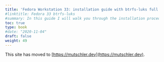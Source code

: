 ```yaml
---
title: 'Fedora Workstation 33: installation guide with btrfs-luks full disk encryption (optionally including /boot) and auto snapshots with Timeshift'
#linktitle: Fedora 33 btrfs-luks
#summary: In this guide I will walk you through the installation procedure to get a Fedora workstation 33 system with a luks-encrypted partition for the root filesystem (optionally including /boot) formatted with btrfs that contains (renamed) subvolumes @ and @home for / and /home, respectively. I will show how to optimize the btrfs mount options and, in case /boot is on the encrypted partition, how to add a key-file to type the luks passphrase only once for GRUB. This layout enables one to use Timeshift which will regularly take snapshots of the system. Moreover, using grub-btrfs all snapshots can be accessed and booted into from the GRUB menu.
toc: true
type: book
#date: "2020-11-04"
draft: false
weight: 49
---
```

This site has moved to [https://mutschler.dev](https://mutschler.dev).